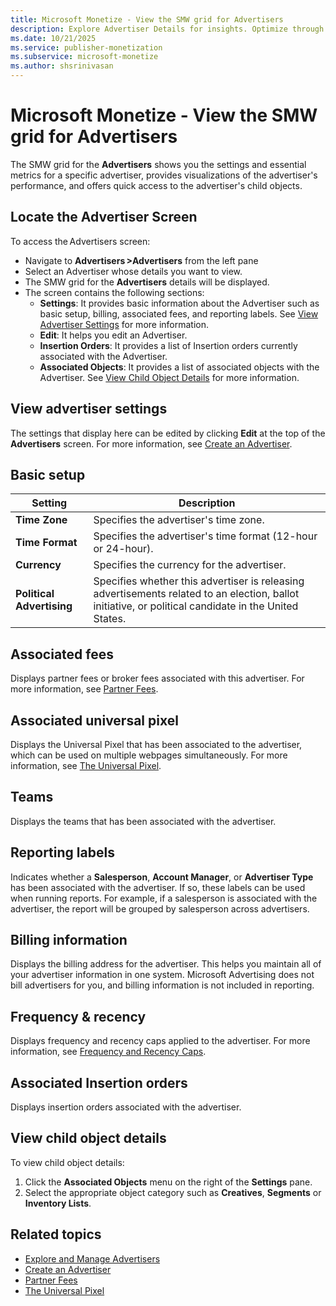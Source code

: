 ```yaml
---
title: Microsoft Monetize - View the SMW grid for Advertisers
description: Explore Advertiser Details for insights. Optimize through settings, metrics, and visualizations. Unlock valuable data.
ms.date: 10/21/2025
ms.service: publisher-monetization
ms.subservice: microsoft-monetize
ms.author: shsrinivasan
---
```


# Microsoft Monetize - View the SMW grid for Advertisers

The SMW grid for the **Advertisers** shows you the settings and essential metrics for a specific advertiser, provides visualizations of the advertiser's performance, and offers quick access to the advertiser's child objects.

## Locate the Advertiser Screen
To access the Advertisers screen: 
- Navigate to **Advertisers >Advertisers** from the left pane  
- Select an Advertiser whose details you want to view. 
- The SMW grid for the **Advertisers** details will be displayed. 
- The screen contains the following sections:
    - **Settings**: It provides basic information about the Advertiser such as basic setup, billing, associated fees, and reporting labels. See [View Advertiser Settings](#view-advertiser-settings) for more information.
    - **Edit**: It helps you edit an Advertiser.
    - **Insertion Orders**: It provides a list of Insertion orders currently associated with the Advertiser.
    - **Associated Objects**: It provides a list of associated objects with the Advertiser. See [View Child Object Details](#view-child-object-details) for more information.

## View advertiser settings

The settings that display here can be edited by clicking **Edit** at the top of the **Advertisers** screen. For more information, see [Create an Advertiser](create-an-advertiser.md).

## Basic setup

| Setting | Description |
|---|---|
| **Time Zone** | Specifies the advertiser's time zone. |
| **Time Format** | Specifies the advertiser's time format (12-hour or 24-hour). |
| **Currency** | Specifies the currency for the advertiser. |
| **Political Advertising** | Specifies whether this advertiser is releasing advertisements related to an election, ballot initiative, or political candidate in the United States. |

<!-- **Brand** Specifies the default brand that is assigned to all creatives added for this advertiser. 
**Offer Category** Specifies the default offer category that is assigned to all creatives added for this advertiser. 
**Exclusions** Specifies competitive exclusions to prevent creatives with competitive brands or offer categories from serving alongside each other. -->

## Associated fees

Displays partner fees or broker fees associated with this advertiser. For more information, see [Partner Fees](partner-fees.md).

## Associated universal pixel

Displays the Universal Pixel that has been associated to the advertiser, which can be used on multiple webpages simultaneously. For more information, see [The Universal Pixel](the-universal-pixel.md).

## Teams

Displays the teams that has been associated with the advertiser.

## Reporting labels

Indicates whether a **Salesperson**, **Account Manager**, or **Advertiser Type** has been associated with the advertiser. If so, these labels can be used when running reports. For example, if a salesperson is associated with the advertiser, the report will be grouped by salesperson across advertisers.

## Billing information

Displays the billing address for the advertiser. This helps you maintain all of your advertiser information in one system. Microsoft Advertising does not bill advertisers for you, and billing information is not included in reporting.

## Frequency & recency

Displays frequency and recency caps applied to the advertiser. For more information, see [Frequency and Recency Caps](frequency-and-recency-caps.md).

## Associated Insertion orders

Displays insertion orders associated with the advertiser.

<!--## Associated Line items

Displays line items associated with the advertiser.-->

## View child object details

To view child object details:

1. Click the **Associated Objects** menu on the right of the **Settings** pane.
1. Select the appropriate object category such as **Creatives**, **Segments** or **Inventory Lists**.

## Related topics

- [Explore and Manage Advertisers](explore-and-manage-advertisers.md)
- [Create an Advertiser](create-an-advertiser.md)
- [Partner Fees](partner-fees.md)
- [The Universal Pixel](the-universal-pixel.md)
